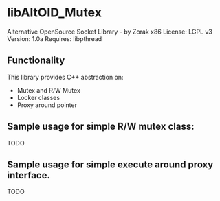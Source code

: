 # libAltOID_Mutex

Alternative OpenSource Socket Library - by Zorak x86 
License: LGPL v3
Version: 1.0a
Requires: libpthread

## Functionality

This library provides C++ abstraction on: 

- Mutex and R/W Mutex
- Locker classes
- Proxy around pointer

## Sample usage for simple R/W mutex class:

TODO

## Sample usage for simple execute around proxy interface.

TODO